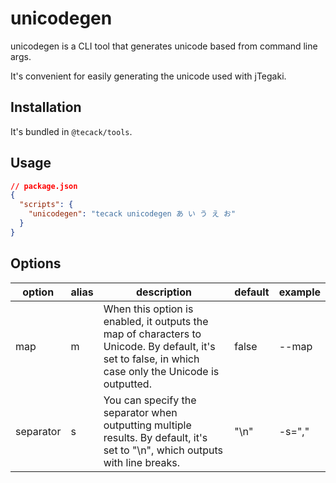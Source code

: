 # unicodegen

unicodegen is a CLI tool that generates unicode based from command line args.

It's convenient for easily generating the unicode used with jTegaki.

## Installation

It's bundled in `@tecack/tools`.

## Usage

```json
// package.json
{
  "scripts": {
    "unicodegen": "tecack unicodegen あ い う え お"
  }
}
```

## Options

| option    | alias | description                                                                                                                                           | default | example |
| --------- | ----- | ----------------------------------------------------------------------------------------------------------------------------------------------------- | ------- | ------- |
| map       | m     | When this option is enabled, it outputs the map of characters to Unicode. By default, it's set to false, in which case only the Unicode is outputted. | false   | --map   |
| separator | s     | You can specify the separator when outputting multiple results. By default, it's set to "\n", which outputs with line breaks.                         | "\n"    | -s=","  |
